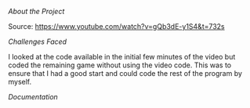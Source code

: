 *About the Project*

Source: https://www.youtube.com/watch?v=gQb3dE-y1S4&t=732s

*Challenges Faced*

I looked at the code available in the initial few minutes of the video but coded the remaining game without using the video code. This was to ensure that I had a good start and could code the rest of the program by myself.

*Documentation*
